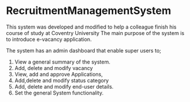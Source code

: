 # RecruitmentManagementSystem
This system was developed and modified to help a colleague finish his course of study at Coventry University 
The main purpose of the system is to introduce e-vacancy application.

The system has an admin dashboard that enable super users to;
1. View a general summary of the system.
2. Add, delete and modify vacancy
3. View, add and approve Applications,
4. Add,delete and modify status category 
5. Add, delete and modify end-user details.
6. Set the general System functionality.

